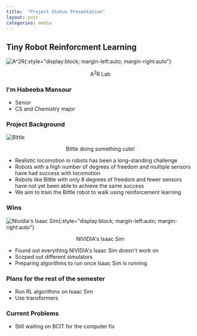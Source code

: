 ```yaml
---
title:  "Project Status Presentation"
layout: post
categories: media
---
```


## Tiny Robot Reinforcment Learning 

 ![A^2R](https://a2r-lab.org/authors/admin/avatar_hub3205ed3c893c1f053112545244d1e4e_146209_500x500_fill_q90_lanczos_center.jpg){:style="display:block; margin-left:auto; margin-right:auto"}

<p style="text-align: center;">A<sup>2</sup>R Lab</p>


### I'm Habeeba Mansour

* Senior
* CS and Chemistry major

### Project Background

 ![Bittle](https://the-gadgeteer.com/wp-content/uploads/2022/11/Bittle_Rev_062-2048x1536.jpg)
<p style="text-align: center;">Bittle doing something cute!</p>

* Realistic locomotion in robots has been a long-standing challenge
* Robots with a high number of degrees of freedom and multiple sensors have had success with locomotion
* Robots like Bittle with only 8 degrees of freedom and fewer sensors have not yet been able to achieve the same success
* We aim to train the Bittle robot to walk using reinforcement learning

### Wins 
 
 ![Nividia's Isaac Sim](https://www.nvidia.com/content/dam/en-zz/Solutions/gtcf20/omniverse/refresh-open-beta/nvidia-omniverse-isaac-sim-icon-128.png){:style="display:block; margin-left:auto; margin-right:auto"}

<p style="text-align: center;">NIVIDIA's Isaac Sim</p>

* Found out everything NIVIDIA's Isaac Sim doesn't work on
* Scoped out different simulators 
* Preparing algorithms to run once Isaac Sim is running

### Plans for the rest of the semester

* Run RL algorithms on Isaac Sim 
* Use transformers 

### Current Problems

* Still waiting on BCIT for the computer fix
